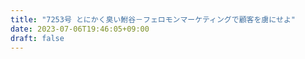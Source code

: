 ```yaml
---
title: "7253号 とにかく臭い鮒谷－フェロモンマーケティングで顧客を虜にせよ"
date: 2023-07-06T19:46:05+09:00
draft: false
---
```


```
```

```
```
